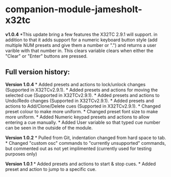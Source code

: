 # companion-module-jamesholt-x32tc

**v1.0.4**
*This update bring a few features the X32TC 2.9.1 will support.  in addition to that it adds support for a numeric keyboard button style (add multiple NUM presets and give them a number or ".") and returns a user varible with that number in.  This clears variable clears when either the "Clear" or "Enter" buttons are pressed.


## Full version history:
**Version 1.0.4**
	* Added presets and actions to lock/unlock changes (Supported in X32TCv2.9.1).
	* Added presets and actions for moving the selected cue (Supported in X32TCv2.9.1).
	* Added presets and actions to Undo/Redo changes (Supported in X32TCv2.9.1).
	* Added presets and actions to Add/Clone/Delete cues (Supported in X32TCv2.9.1).
	* Changed preset colour to make more uniform.
	* Changed preset font size to make more uniform.
	* Added Numeric keypad presets and actions to allow entering a cue manually.
	* Added User variable so that typed cue number can be seen in the outside of the module.

**Version 1.0.2**
	* Pulled from Git, indentation changed from hard space to tab.
	* Changed "custom osc" commands to "currently unsupported" commands, but commented out as not yet implimented (currently used for testing purposes only)

**Version 1.0.1**
	* Added presets and actions to start & stop cues.
	* Added preset and action to jump to a specific cue.

